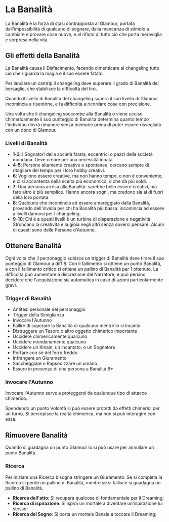 # La Banalità

La Banalità è la forza di stasi contrapposta al Glamour, portata dall'impossibilità di qualcuno di sognare, dalla mancanza di stimolo a cambiare e provare cose nuove, e al rifiuto di tutto ciò che porta meraviglia e sorpresa nella vita.  

## Gli effetti della Banalità

La Banalità causa il Disfacimento, facendo dimenticare al changeling tutto ciò che riguarda la magia e il suo essere fatato.  

Per lanciare un cantrip il changeling deve superare il grado di Banalità del bersaglio, che stabilisce la difficoltà del tiro.  

Quando il livello di Banalità del changeling supera il suo livello di Glamour incomincia a risentirne, e fa difficoltà a ricordare cose con precisione.  

Una volta che il changeling soccombe alla Banalità o viene ucciso chimericamente il suo punteggio di Banalità determina quanto tempo l'individuo dovrà rimanere senza memorie prima di poter essere risvegliato con un dono di Glamour.

### Livelli di Banalità

- **1-3**: I Sognatori della società fatata, eccentrici o pazzi della società mondana. Deve creare per una necessità innata.
- **4-5**: Persone altamente creative e spontanee, cercano sempre di ritagliare del tempo per i loro hobby creativi.
- **6**: Vogliono essere creative, ma non hanno tempo, o non è conveniente, e ci si accontenta della scelta più economica, o che dà più soldi.
- **7**: Una persona arresa alla Banalità: sarebbe bello essere creativi, ma fare altro è più semplice. Hanno ancora sogni, ma credono sia al di fuori della loro portata.
- **8**: Qualcuno che incomincia ad essere amareggiato dalla Banalità, provando dell'invidia per chi ha Banalità più bassa: incomincia ad essere a livelli dannosi per i changeling.
- **9-10**: Chi è a questi livelli è un turbine di disperazione e negatività. Stroncano la creatività e la gioia negli altri senza doverci pensare. Alcuni di questi sono delle Persone d'Autunno.

## Ottenere Banalità

Ogni volta che il personaggio subisce un trigger di Banalità deve tirare il suo punteggio di Glamour a diff 8. Con il fallimento si ottiene un punto Banalità, e con il fallimento critico si ottiene un pallino di Banalità per 1 ottenuto. La difficoltà può aumentare a discrezione del Narratore, e può persino decidere che l'acquisizione sia automatica in caso di azioni particolarmente gravi.  

### Trigger di Banalità

- Antitesi personale del personaggio
- Trigger della Simiglianza
- Invocare l'Autunno
- Fallire di superare la Banalità di qualcuno mentre lo si incanta.
- Distruggere un Tesoro o altro oggetto chimerico importante
- Uccidere chimericamente qualcuno
- Uccidere mondanamente qualcuno
- Uccidere un Kinain, un incantato, o un Sognatore
- Portare con sè del ferro freddo
- Infrangere un Giuramento
- Saccheggiare o Rapsodizzare un umano
- Essere in presenza di una persona a Banalità 8+

### Invocare l'Autunno

Invocare l'Autunno serve a proteggersi da qualunque tipo di attacco chimerico.  

Spendendo un punto Volontà si può essere protetti da effetti chimerici per un turno. Si percepisce la realtà chimerica, ma non si può interagire con essa.

## Rimuovere Banalità

Quando si guadagna un punto Glamour lo si può usare per annullare un punto Banalità. 

### Ricerca

Per iniziare una Ricerca bisogna stringere un Giuramento. Se si completa la Ricerca si perde un pallino di Banalità, mentre se si fallisce si guadagna un pallino di Banalità.  

- **Ricerca dell'atto**: Si recupera qualcosa di fondamentale per il Dreaming;
- **Ricerca di ispirazione**: Si ispira un mortale a diventare un'ispirazione lui stesso;
- **Ricerca del Sogno**: Si porta un mortale Banale a toccare il Dreaming;